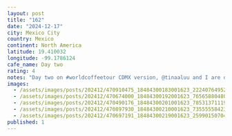 ```yaml
---
layout: post
title: "162"
date: "2024-12-17"
city: Mexico City
country: Mexico
continent: North America
latitude: 19.410032
longitude: -99.1786124
cafe_name: Day two
rating: 4
notes: "Day two on #worldcoffeetour CDMX version, @tinaaluu and I are on the struggle bus today, some combination of altitude, air quality, and mezcal. The city has they extremely lovely boulevards which made for a nice walk this morning."
images:
  - /assets/images/posts/202412/470910475_18484300183001623_2224076495230136952_n_17872327020165702.jpg
  - /assets/images/posts/202412/470674000_18484300192001623_7656588048094846124_n_18055408513782626.jpg
  - /assets/images/posts/202412/470490176_18484300201001623_7853137111984568953_n_18052418536999770.jpg
  - /assets/images/posts/202412/470897930_18484300210001623_7355555842303508293_n_18471860167006832.jpg
  - /assets/images/posts/202412/470697191_18484300219001623_2599015070496774449_n_18053591791992584.jpg
published: 1
---
```

